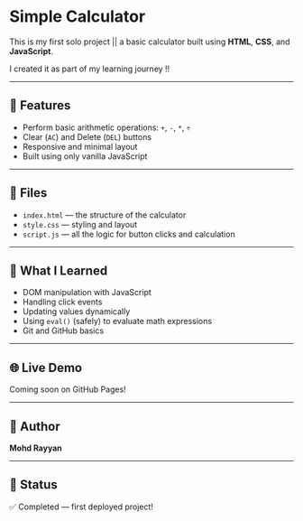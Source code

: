 # Simple Calculator

This is my first solo project || a basic calculator built using **HTML**, **CSS**, and **JavaScript**.  

I created it as part of my learning journey !!

---

## 🚀 Features

- Perform basic arithmetic operations: `+`, `-`, `*`, `÷`
- Clear (`AC`) and Delete (`DEL`) buttons
- Responsive and minimal layout
- Built using only vanilla JavaScript

---

## 📁 Files

- `index.html` — the structure of the calculator
- `style.css` — styling and layout
- `script.js` — all the logic for button clicks and calculation

---

## 🧠 What I Learned

- DOM manipulation with JavaScript
- Handling click events
- Updating values dynamically
- Using `eval()` (safely) to evaluate math expressions
- Git and GitHub basics

---

## 🌐 Live Demo

Coming soon on GitHub Pages!

---

## 👤 Author

**Mohd Rayyan**

---

## 🏁 Status

✅ Completed — first deployed project!

